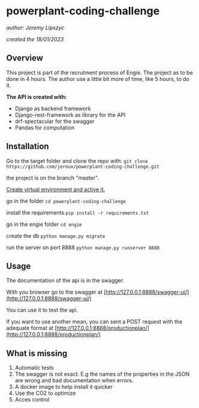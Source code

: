# powerplant-coding-challenge

*author: Jeremy Lipszyc*

*created the 18/01/2023*

## Overview

This project is part of the recrutment process of Engie. The project as to be done in 4 hours. The author use a little bit more of time, like 5 hours, to do it.

**The API is created with:**
- Django as backend framework
- Django-rest-framework as library for the API
- drf-spectacular for the swagger
- Pandas for computation

## Installation

Go to the target folder and clone the repo with:
`git clone https://github.com/jeroux/powerplant-coding-challenge.git`

the project is on the branch "master".

[Create virtual environment and active it.](https://docs.python.org/3/library/venv.html)


go in the folder
`cd powerplant-coding-challenge`

install the requirements
`pip install -r requirements.txt`

go in the engie folder
`cd engie`

create the db
`python manage.py migrate`

run the server on port 8888
`python manage.py runserver 8888`


## Usage
The documentation of the api is in the swagger.

With you browser go to the swagger at
[http://127.0.0.1:8888/swagger-ui/](http://127.0.0.1:8888/swagger-ui/)

You can use it to test the api.

If you want to use another mean, you can sent a POST request with the adequate format at
[http://127.0.0.1:8888/productionplan/](http://127.0.0.1:8888/productionplan/)

## What is missing

1. Automatic tests
2. The swagger is not exact. E.g the names of the properties in the JSON are wrong
and bad documentation when errors.
3. A docker image to help install it quicker
4. Use the CO2 to optimize
5. Acces control